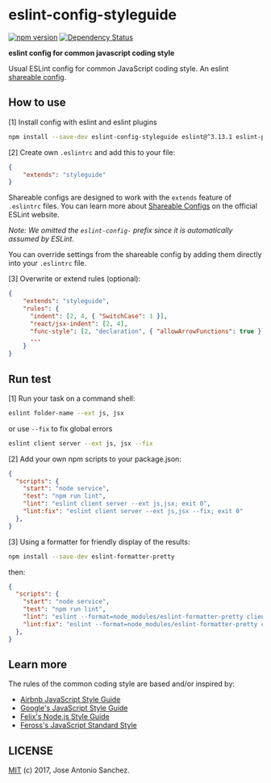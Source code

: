 # eslint-config-styleguide
[![npm version](https://badge.fury.io/js/eslint-config-styleguide.svg)](https://npmjs.org/package/eslint-config-styleguide) [![Dependency Status](https://img.shields.io/david/jasancheg/eslint-config-styleguide.svg?style=flat)](https://david-dm.org/jasancheg/eslint-config-styleguide)


**eslint config for common javascript coding style**

Usual ESLint config for common JavaScript coding style. An eslint [shareable config](http://eslint.org/docs/developer-guide/shareable-configs).


## How to use

[1] Install config with eslint and eslint plugins

```sh
npm install --save-dev eslint-config-styleguide eslint@^3.13.1 eslint-plugin-promise eslint-plugin-fetch eslint-plugin-import eslint-plugin-no-require-lodash eslint-plugin-prefer-spread eslint-plugin-react eslint-plugin-more
```


[2] Create own `.eslintrc` and add this to your file:

```json
{
    "extends": "styleguide"
}
```


Shareable configs are designed to work with the `extends` feature of `.eslintrc` files. You can learn more about [Shareable Configs](http://eslint.org/docs/developer-guide/shareable-configs) on the official ESLint website.


*Note: We omitted the `eslint-config-` prefix since it is automatically assumed by ESLint.*

You can override settings from the shareable config by adding them directly into your `.eslintrc` file.

[3] Overwrite or extend rules (optional):

```json
{
    "extends": "styleguide",
    "rules": {
      "indent": [2, 4, { "SwitchCase": 1 }],
      "react/jsx-indent": [2, 4],
      "func-style": [2, "declaration", { "allowArrowFunctions": true }],
      ...
    }
}
```


## Run test

[1] Run your task on a command shell:

```sh
eslint folder-name --ext js, jsx
```

or use `--fix` to fix global errors

```sh
eslint client server --ext js, jsx --fix
```

[2] Add your own npm scripts to your package.json:

```json
{
  "scripts": {
    "start": "node service",
    "test": "npm run lint",
    "lint": "eslint client server --ext js,jsx; exit 0",
    "lint:fix": "eslint client server --ext js,jsx --fix; exit 0"
  },
}
```


[3] Using a formatter for friendly display of the results:

```sh
npm install --save-dev eslint-formatter-pretty
```

then: 

```json
{
  "scripts": {
    "start": "node service",
    "test": "npm run lint",
    "lint": "eslint --format=node_modules/eslint-formatter-pretty client server --ext js,jsx; exit 0",
    "lint:fix": "eslint --format=node_modules/eslint-formatter-pretty client server --ext js,jsx --fix; exit 0"
  },
}
```

## Learn more

The rules of the common coding style are based and/or inspired by:

 * [Airbnb JavaScript Style Guide](https://github.com/airbnb/javascript)
 * [Google's JavaScript Style Guide](https://google.github.io/styleguide/javascriptguide.xml)
 * [Felix's Node.js Style Guide](https://github.com/felixge/node-style-guide)
 * [Feross's JavaScript Standard Style](http://standardjs.com)


## LICENSE

[MIT](https://github.com/jasancheg/eslint-config-styleguide/blob/master/LICENSE) (c) 2017, Jose Antonio Sanchez.
